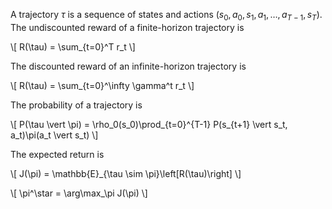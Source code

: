 A trajectory $\tau$ is a sequence of states and actions $(s_0, a_0, s_1, a_1, \dots, a_{T-1}, s_T)$. The undiscounted reward of a finite-horizon trajectory is

\\[
R(\tau) = \sum_{t=0}^T r_t
\\]

The discounted reward of an infinite-horizon trajectory is

\\[
R(\tau) = \sum_{t=0}^\infty \gamma^t r_t
\\]

The probability of a trajectory is

\\[
P(\tau \vert \pi) = \rho_0(s_0)\prod_{t=0}^{T-1} P(s_{t+1} \vert s_t, a_t)\pi(a_t \vert s_t)
\\]

The expected return is 

\\[
J(\pi) = \mathbb{E}_{\tau \sim \pi}\left[R(\tau)\right]
\\]

\\[
\pi^\star = \arg\max_\pi J(\pi)
\\]